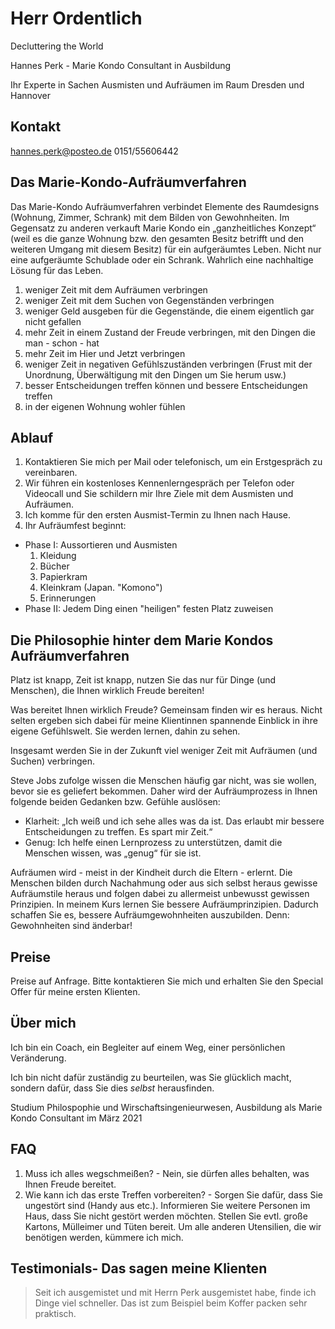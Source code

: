 # Herr Ordentlich

Decluttering the World

Hannes Perk - Marie Kondo Consultant in Ausbildung

Ihr Experte in Sachen Ausmisten und Aufräumen im Raum Dresden und Hannover

## Kontakt
hannes.perk@posteo.de
0151/55606442

## Das Marie-Kondo-Aufräumverfahren

Das Marie-Kondo Aufräumverfahren verbindet Elemente des Raumdesigns (Wohnung, Zimmer, Schrank) mit dem Bilden von Gewohnheiten. 
Im Gegensatz zu anderen verkauft Marie Kondo ein „ganzheitliches Konzept“ (weil es die ganze Wohnung bzw. den gesamten Besitz betrifft und den weiteren Umgang mit diesem Besitz) für ein aufgeräumtes Leben. 
Nicht nur eine aufgeräumte Schublade oder ein Schrank. Wahrlich eine nachhaltige Lösung für das Leben.

1.	weniger Zeit mit dem Aufräumen verbringen
2.	weniger Zeit mit dem Suchen von Gegenständen verbringen
3.	weniger Geld ausgeben für die Gegenstände, die einem eigentlich gar nicht gefallen
4.	mehr Zeit in einem Zustand der Freude verbringen, mit den Dingen die man - schon - hat
5.	mehr Zeit im Hier und Jetzt verbringen
6.	weniger Zeit in negativen Gefühlszuständen verbringen (Frust mit der Unordnung, Überwältigung mit den Dingen um Sie herum usw.)
1.	besser Entscheidungen treffen können und bessere Entscheidungen treffen
3.	in der eigenen Wohnung wohler fühlen

## Ablauf
1. Kontaktieren Sie mich per Mail oder telefonisch, um ein Erstgespräch zu vereinbaren.
2. Wir führen ein kostenloses Kennenlerngespräch per Telefon oder Videocall und Sie schildern mir Ihre Ziele mit dem Ausmisten und Aufräumen.
3. Ich komme für den ersten Ausmist-Termin zu Ihnen nach Hause.
4. Ihr Aufräumfest beginnt:
* Phase I: Aussortieren und Ausmisten
    1. Kleidung
    2. Bücher
    3. Papierkram
    4. Kleinkram (Japan. "Komono")
    5. Erinnerungen
* Phase II: Jedem Ding einen "heiligen" festen Platz zuweisen

## Die Philosophie hinter dem Marie Kondos Aufräumverfahren
Platz ist knapp, Zeit ist knapp, nutzen Sie das nur für Dinge (und Menschen), die Ihnen wirklich Freude bereiten!

Was bereitet Ihnen wirklich Freude? Gemeinsam finden wir es heraus. Nicht selten ergeben sich dabei für meine Klientinnen spannende Einblick in ihre eigene Gefühlswelt. Sie werden lernen, dahin zu sehen.

Insgesamt werden Sie in der Zukunft viel weniger Zeit mit Aufräumen (und Suchen) verbringen.

Steve Jobs zufolge wissen die Menschen häufig gar nicht, was sie wollen, bevor sie es geliefert bekommen. 
Daher wird der Aufräumprozess in Ihnen folgende beiden Gedanken bzw. Gefühle auslösen:
* Klarheit: „Ich weiß und ich sehe alles was da ist. Das erlaubt mir bessere Entscheidungen zu treffen. Es spart mir Zeit.“
* Genug: Ich helfe einen Lernprozess zu unterstützen, damit die Menschen wissen, was „genug“ für sie ist.

Aufräumen wird - meist in der Kindheit durch die Eltern - erlernt. Die Menschen bilden durch Nachahmung oder aus sich selbst heraus gewisse Aufräumstile heraus und folgen dabei zu allermeist unbewusst gewissen Prinzipien.
In meinem Kurs lernen Sie bessere Aufräumprinzipien. Dadurch schaffen Sie es, bessere Aufräumgewohnheiten auszubilden. Denn:	Gewohnheiten sind änderbar!

## Preise
Preise auf Anfrage. Bitte kontaktieren Sie mich und erhalten Sie den Special Offer für meine ersten Klienten.

## Über mich
Ich bin ein Coach, ein Begleiter auf einem Weg, einer persönlichen Veränderung.

Ich bin nicht dafür zuständig zu beurteilen, was Sie glücklich macht, sondern dafür, dass Sie dies *selbst* herausfinden.

Studium Philospophie und Wirschaftsingenieurwesen, Ausbildung als Marie Kondo Consultant im März 2021

## FAQ 
1. Muss ich alles wegschmeißen? - Nein, sie dürfen alles behalten, was Ihnen Freude bereitet.
2. Wie kann ich das erste Treffen vorbereiten? - Sorgen Sie dafür, dass Sie ungestört sind (Handy aus etc.). Informieren Sie weitere Personen im Haus, dass Sie nicht gestört werden möchten. Stellen Sie evtl. große Kartons, Mülleimer und Tüten bereit. Um alle anderen Utensilien, die wir benötigen werden, kümmere ich mich. 

## Testimonials- Das sagen meine Klienten
> Seit ich ausgemistet und mit Herrn Perk ausgemistet habe, finde ich Dinge viel schneller. Das ist zum Beispiel beim Koffer packen sehr praktisch.
> 

